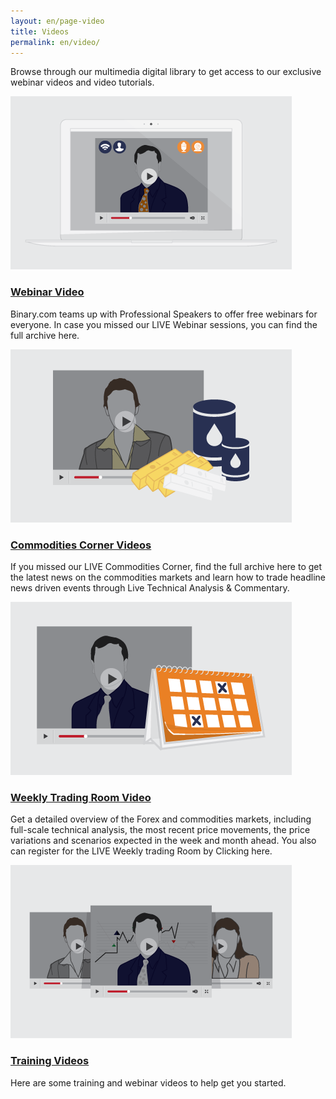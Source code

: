```yaml
---
layout: en/page-video
title: Videos
permalink: en/video/
---
```

<p>Browse through our multimedia 
digital library to get access 
to our exclusive webinar videos 
and video tutorials.</p>
<div class="grd-grid-6 grd-grid-mobile-12 grd-grid-phablet-6 grd-no-gutter-left">
   <div class="content-box">
   		<a href="/en/webinar-videos/">
	       	<img src="/images/webinar-video-img.png" alt="">
	       	<div class="content-box-header"><h3>Webinar Video</h3></div>
	     </a>
	     <p>Binary.com teams up with Professional Speakers to offer free webinars for everyone. In case you missed our LIVE Webinar sessions, you can find the full archive here.</p>
	</div>
</div>
<div class="grd-grid-6 grd-grid-mobile-12 grd-grid-phablet-6 grd-no-gutter-right ">
	<div class="content-box">
   		<a href="/en/commodities-videos/">
	       	<img src="/images/commodities-corner-videos-img.png" alt="">
	       	<div class="content-box-header"><h3>Commodities Corner Videos</h3></div>
	     </a>
	     <p>If you missed our LIVE Commodities Corner, find the full archive here to get the latest news on the commodities markets and learn how to trade headline news driven events through Live Technical Analysis & Commentary.</p>
   	</div>
</div>
<div class="grd-grid-6 grd-grid-mobile-12 grd-grid-phablet-6 grd-no-gutter-left">
   <div class="content-box">
   		<a href="/en/weekly-trading-room-videos/">
	       	<img src="/images/weekly-trading-room-videos-img.png" alt="">
	       	<div class="content-box-header"><h3>Weekly Trading Room Video</h3></div>
	     </a>
	     <p>Get a detailed overview of the Forex and commodities markets, including full-scale technical analysis, the most recent price movements, the price variations and scenarios expected in the week and month ahead. You also can register for the LIVE Weekly trading Room by Clicking here.</p>
		</div>
</div>
<div class="grd-grid-6 grd-grid-mobile-12 grd-grid-phablet-6 grd-no-gutter-right">
   <div class="content-box">
   		<a href="/en/training-videos/">
	       	<img src="/images/training-video-img.png" alt="">
	       	<div class="content-box-header"><h3>Training Videos</h3></div>
	     </a>
	     <p>Here are some training and webinar videos to help get you started.</p>
		</div>
</div>

